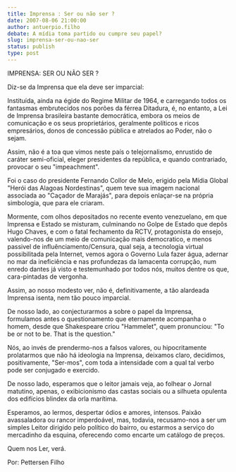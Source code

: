 ```yaml
---
title: Imprensa : Ser ou não ser ?
date: 2007-08-06 21:00:00
author: antuerpio.filho
debate: A mídia toma partido ou cumpre seu papel?
slug: imprensa-ser-ou-nao-ser
status: publish 
type: post
---
```


IMPRENSA: SER OU NÃO SER ?  

  

 Diz-se da Imprensa que ela deve ser imparcial:  

 Instituída, ainda na égide do Regime Militar de 1964, e carregando todos os fantasmas embrutecidos nos porões da férrea Ditadura, é, no entanto, a Lei de Imprensa brasileira bastante democrática, embora os meios de comunicação e os seus proprietários, geralmente políticos e ricos empresários, donos de concessão pública e atrelados ao Poder, não o sejam.  

 Assim, não é a toa que vimos neste país o telejornalismo, enrustido de caráter semi-oficial, eleger presidentes da república, e quando contrariado, provocar o seu "impeachment".  

 Foi o caso do presidente Fernando Collor de Melo, erigido pela Mídia Global "Herói das Alagoas Nordestinas", quem teve sua imagem nacional associada ao "Caçador de Marajás", para depois enlaçar-se na própria simbologia, que para ele criaram.  

 Mormente, com olhos depositados no recente evento venezuelano, em que Imprensa e Estado se misturam, culminando no Golpe de Estado que depôs Hugo Chaves, e com o fatal fechamento da RCTV, protagonista do ensejo, valendo-nos de um meio de comunicação mais democratico, e menos passivel de influênciamento/Censura, qual seja, a tecnologia virtual possibilitada pela Internet, vemos agora o Governo Lula fazer água, adernar no mar da ineficiência e nas profundezas da lamacenta corrupção, num enredo dantes já visto e testemunhado por todos nós, muitos dentre os que, cara-pintadas de vergonha.  

 Assim, ao nosso modesto ver, não é, definitivamente, a tão alardeada Imprensa isenta, nem tão pouco imparcial.  

 De nosso lado, ao conjecturarmos a sobre o papel da Imprensa, formulamos antes o questionamento que eternamente acompanha o homem, desde que Shakespeare criou "Hammelet", quem pronunciou: "To be or not to be. That is the question."  

 Nós, ao invés de prendermo-nos a falsos valores, ou hipocritamente prolatarmos que não há ideologia na Imprensa, deixamos claro, decidimos, positivamente, "Ser-mos", com toda a intensidade com a qual tal verbo pode ser conjugado e exercido.  

 De nosso lado, esperamos que o leitor jamais veja, ao folhear o Jornal matutino, apenas, o exibicionismo das castas sociais ou a silhueta opulenta dos edifícios blindex da orla marítima.  

 Esperamos, ao lermos, despertar ódios e amores, intensos. Paixão avassaladora ou rancor imperdoável, mas, todavia, recusamo-nos a ser um simples Leitor dirigido pelo político do bairro, ou estarmos a serviço do mercadinho da esquina, oferecendo como encarte um catálogo de preços.  

 Quem nos Ler, verá.  

 Por: Pettersen Filho
